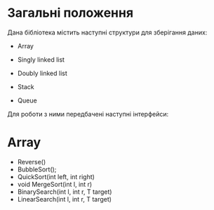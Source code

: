 # Загальні положення

Дана бібліотека містить наступні структури для зберігання даних:

* Array

* Singly linked list

* Doubly linked list

* Stack

* Queue

Для роботи з ними передбачені наступні інтерфейси:

# Array

* Reverse()
* BubbleSort();
* QuickSort(int left, int right)
*	void MergeSort(int l, int r)
* BinarySearch(int l, int r, T target)
* LinearSearch(int l, int r, T target)
